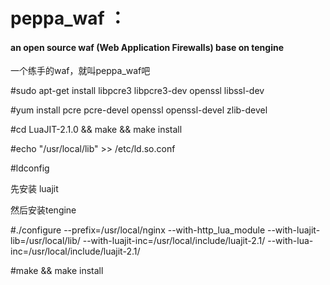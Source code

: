 # peppa_waf ：

#### an open source waf (Web Application Firewalls) base on tengine

一个练手的waf，就叫peppa_waf吧

#sudo apt-get install libpcre3 libpcre3-dev openssl libssl-dev

#yum install pcre pcre-devel openssl openssl-devel zlib-devel 

#cd LuaJIT-2.1.0 && make && make install

#echo "/usr/local/lib" >> /etc/ld.so.conf

#ldconfig

先安装 luajit

然后安装tengine

#./configure --prefix=/usr/local/nginx --with-http_lua_module --with-luajit-lib=/usr/local/lib/ --with-luajit-inc=/usr/local/include/luajit-2.1/ --with-lua-inc=/usr/local/include/luajit-2.1/ 

#make && make install
